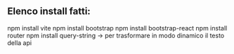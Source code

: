 ## Elenco install fatti:

npm install vite
npm install bootstrap
npm install bootstrap-react
npm install router
npm install query-string -> per trasformare in modo dinamico il testo della api
